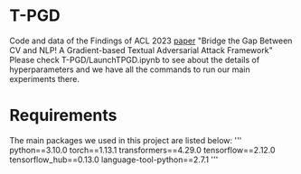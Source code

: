 # T-PGD
Code and data of the Findings of ACL 2023 [paper](https://arxiv.org/abs/2110.15317) "Bridge the Gap Between CV and NLP! A Gradient-based Textual Adversarial Attack Framework"
Please check T-PGD/LaunchTPGD.ipynb to see about the details of hyperparameters and we have all the commands to run our main experiments there.


# Requirements
The main packages we used in this project are listed below:
'''
python==3.10.0
torch==1.13.1
transformers==4.29.0
tensorflow==2.12.0
tensorflow_hub==0.13.0
language-tool-python==2.7.1
'''

